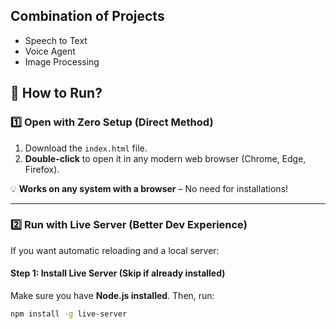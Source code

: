 ## Combination of Projects
- Speech to Text
- Voice Agent
- Image Processing

## 📌 How to Run?  

### **1️⃣ Open with Zero Setup (Direct Method)**
1. Download the `index.html` file.
2. **Double-click** to open it in any modern web browser (Chrome, Edge, Firefox).

💡 **Works on any system with a browser** – No need for installations!

---

### **2️⃣ Run with Live Server (Better Dev Experience)**
If you want automatic reloading and a local server:

#### **Step 1: Install Live Server (Skip if already installed)**
Make sure you have **Node.js installed**. Then, run:
```sh
npm install -g live-server

